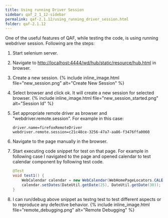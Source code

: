 ```yaml
---
title: Using running Driver Session
sidebar: qaf_2_1_12-sidebar
permalink: qaf-2.1.12/using_running_driver_session.html
folder: qaf-2.1.12
---
```

One of the useful features of QAF, while testing the code, is using running webdriver session. Following are the steps:

1. Start selenium server.
2. Navigate to [http://localhost:4444/wd/hub/static/resource/hub.html](http://localhost:4444/wd/hub/static/resource/hub.html) in browser.
3. Create a new session.
{% include inline_image.html file="new_session.png" alt="Create New Session" %}
4. Select browser and click ok. It will create a new session for selected browser.
{% include inline_image.html file="new_session_started.png" alt="Session Id" %}
5. Set appropriate remote driver as browser and "webdriver.remote.session". For example in this case:

   ```properties
   driver.name=firefoxRemoteDriver
   webdriver.remote.session=c21c48ce-3256-47a7-aa86-f3476ffa0060
   ```

6. Navigate to the page manually in the browser.
7. Start executing code snippet for test on that page. For example in following case I navigated to the page and opened calendar to test calendar component by following test code.

   ```java
   @Test
   void test1() {
       WebCalendar calendar = new WebCalendar(WebHomePageLocators.CALENDAR_COMPONENT_LOC);
       calendar.setDates(DateUtil.getDate(25), DateUtil.getDate(30));
   }
   ```

8. I can run/debug above snippet as testng test to test different aspects or to reproduce any defective behavior.
{% include inline_image.html file="remote_debugging.png" alt="Remote Debugging" %}
    
   

